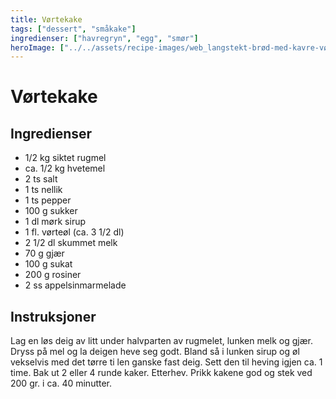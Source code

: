```yaml
---
title: Vørtekake
tags: ["dessert", "småkake"]
ingredienser: ["havregryn", "egg", "smør"]
heroImage: ["../../assets/recipe-images/web_langstekt-brød-med-kavre-vørtekake.jpg"]
---
```


# Vørtekake

## Ingredienser

- 1/2 kg siktet rugmel
- ca. 1/2 kg hvetemel
- 2 ts salt
- 1 ts nellik
- 1 ts pepper
- 100 g sukker
- 1 dl mørk sirup
- 1 fl. vørteøl (ca. 3 1/2 dl)
- 2 1/2 dl skummet melk
- 70 g gjær
- 100 g sukat
- 200 g rosiner
- 2 ss appelsinmarmelade

## Instruksjoner

Lag en løs deig av litt under halvparten av rugmelet, lunken melk og gjær. Dryss på mel og la deigen heve seg godt. Bland så i lunken sirup og øl vekselvis med det tørre ti len ganske fast deig. Sett den til heving igjen ca. 1 time. Bak ut 2 eller 4 runde kaker. Etterhev. Prikk kakene god og stek ved 200 gr. i ca. 40 minutter.
